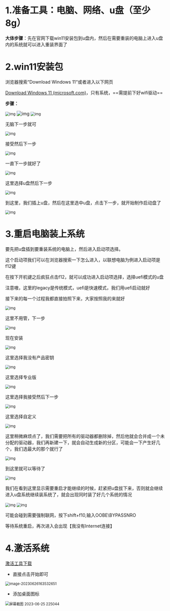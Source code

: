 # 1.准备工具：电脑、网络、u盘（至少8g）

**大体步骤**：先在官网下载win11安装包到u盘内，然后在需要重装的电脑上进入u盘内的系统就可以进入重装界面了

# 2.win11安装包

浏览器搜索“Download Windows 11“或者进入以下网页

[Download Windows 11 (microsoft.com)](https://www.microsoft.com/zh-cn/software-download/windows11)，只有系统，==需提前下好wifi驱动==

**步骤：**

<img src="重装win11系统.assets/v2-b0f02b5d311253a5614be96ce8a337ce_720w-1693126335377.webp" alt="img" style="zoom:80%;" />

<img src="重装win11系统.assets/v2-afd5b576fa56dc250d5ad457383f948e_720w-1693126334334.webp" alt="img"  />



<img src="重装win11系统.assets/v2-ae0c0d9ec78e7bd8f7b2078760e5e351_720w-1693126332384.webp" alt="img" style="zoom:80%;" />

无脑下一步就可

<img src="重装win11系统.assets/v2-f315d50070019e06371ce3bad94ef389_720w-1693126330535.webp" alt="img" style="zoom:80%;" />

接受然后下一步

<img src="重装win11系统.assets/v2-41c709551dc2b05021a4abab907f3721_720w-1693126329177.webp" alt="img" style="zoom:80%;" />

一直下一步就好了

<img src="重装win11系统.assets/v2-ddedcb37b7a865480820972b3951e4bf_720w-1693126327894.webp" alt="img" style="zoom:80%;" />

这里选择u盘然后下一步

<img src="重装win11系统.assets/v2-a1b9c2a24ab2ab77a6e8ecc6a3d153d9_720w-1693126326453.webp" alt="img" style="zoom:80%;" />

到这里，我们插上u盘，然后在这里选中u盘，点击下一步，就开始制作启动盘了

<img src="重装win11系统.assets/v2-456a3b6a9beb35b062112ef4d86b3f90_720w-1693126325048.webp" alt="img" style="zoom:80%;" />

# 3.重启电脑装上系统

要先把u盘插到要重装系统的电脑上，然后进入启动项选择。

这个启动项我们可以在浏览器搜索一下怎么进入，以联想电脑为例进入启动项是f12键

在按下开机键之后疯狂点击f12，就可以成功进入启动项选择，选择uefi模式的u盘

注意嗷，这里的legacy是传统模式，uefi是快速模式，我们用uefi启动就好

接下来的每一个过程我都直接拍照下来，大家按照我的来就好

<img src="重装win11系统.assets/v2-3444799162df56f4af6adb52dd61f43e_720w-1693124495686-1693126323498.webp" alt="img" style="zoom:80%;" />

这里不用管，下一步

<img src="重装win11系统.assets/v2-c6c0e8f071d91b80a3ca88e12c549164_720w-1693124497254-1693126321930.webp" alt="img" style="zoom:80%;" />

现在安装

<img src="重装win11系统.assets/v2-3bd91b35663e959315fb74cec8ab3907_720w-1693124499167-1693126316472.webp" alt="img" style="zoom:80%;" />

这里选择我没有产品密钥

<img src="重装win11系统.assets/v2-bfdc037c9bc7343ca3c1796ee51b1176_720w-1693124500769-1693126315043.webp" alt="img" style="zoom:80%;" />

这里选择专业版

<img src="重装win11系统.assets/v2-025f62165aca4e7ce4b945aebe405824_720w-1693124502671-1693126313703.webp" alt="img" style="zoom:80%;" />

这里选择我接受然后下一步

<img src="重装win11系统.assets/v2-038105f77813b24e2704d05bcb876b7e_720w-1693124506762-1693126312309.webp" alt="img" style="zoom:80%;" />

这里选择自定义

<img src="重装win11系统.assets/v2-6d2529be0474c992583beac01175d485_720w-1693124509172-1693126310969.webp" alt="img" style="zoom:80%;" />

这里稍微麻烦点了，我们需要把所有的驱动器都删除掉，然后他就会合并成一个未分配的驱动器，我们再新建一下，就会自动生成新的分区，可能会一下产生好几个，我们选最大的那个就行了

<img src="重装win11系统.assets/v2-7b05b966f807800d223ffdf22ead688f_720w-1693124511023-1693126309592.webp" alt="img" style="zoom:80%;" />

到这里就可以等待了

<img src="重装win11系统.assets/v2-5b6cd0fcb583dc7687a755d7bcea70a5_720w-1693124512783-1693126308334.webp" alt="img" style="zoom:80%;" />

我们在看到这里显示需要重启才能继续的时候，赶紧把u盘拔下来，否则就会继续进入u盘系统继续装系统了，就会出现同时装了好几个系统的情况

<img src="重装win11系统.assets/v2-a29d584f8865f54b44b68a9968fb0489_720w-1693124514798-1693126307048.webp" alt="img" style="zoom:80%;" />

<img src="重装win11系统.assets/v2-a29d584f8865f54b44b68a9968fb0489_720w-1693124514798-1693126305040.webp" alt="img" style="zoom:80%;" />

可能会碰到需要强制联网，按下shift+f10,输入OOBE\BYPASSNRO

等待系统重启，再次进入会出现【我没有Internet连接】

# 4.激活系统

[激活工具下载](https://pan.baidu.com/link/zhihu/7ZhlzMuThPiWRzFG5mVSZxRjNqb3IkVwZQVG==)

- 直接点击开始即可

<img src="重装win11系统.assets/image-20230626163532651-1693124521406-1693126302443.png" alt="image-20230626163532651" style="zoom:80%;" />

- 添加桌面图标

<img src="重装win11系统.assets/屏幕截图 2023-06-25 225044-1693124541289-1693126297656.png" alt="屏幕截图 2023-06-25 225044" style="zoom:80%;" />